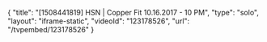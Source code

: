 {
    "title": "[1508441819] HSN | Copper Fit 10.16.2017 - 10 PM",
    "type": "solo",
    "layout": "iframe-static",
    "videoId": "123178526",
    "url": "\/tvpembed\/123178526"
}